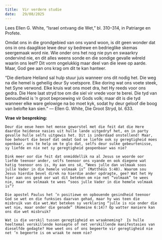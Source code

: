 ```yaml
---
title:  Vir verdere studie
date:   29/08/2025
---
```


Lees Ellen G. White, “Israel ontvang die Wet,” bl. 310–314, in Patriarge en Profete.

Omdat ons in die grondgebied van ons vyand woon, is dit geen wonder dat ons in ons daaglikse lewe deur sy bedrewe en bedrieglike skemas seergemaak word nie. Wie onder ons het nog nie pyn en swaarkry ondervind nie, en dit alles weens sonde en die sondige gevalle wêreld waarin ons leef? Dit vorm ongelukkig maar deel van die lewe op aarde. Maar, God gee aan ons krag om dit te kan hanteer.

“Die dierbare Heiland sal hulp stuur juis wanneer ons dit nodig het. Die weg na die hemel is geheilig deur Sy voetspore. Elke doring wat ons voete steek, het Syne verwond. Elke kruis wat ons moet dra, het Hy reeds voor ons gedra. Die Here laat stryd toe om die siel vir vrede voor te berei.  Die tyd van benoudheid is ’n groot beproewing vir Gods volk; maar dit is die tyd wanneer elke ware gelowige na bo moet kyk, sodat hy deur geloof die boog van belofte kan sien.” — Ellen G. White, Die Groot Stryd, bl. 633.

**Vrae vir bespreking:**

`Deur die eeue heen het mense geworstel met die feit dat die Here daardie heidense nasies uit hulle lande uitgedryf het, en in party gevalle hulle selfs uitgewis het. Dit is inderdaad onstellend! Maar, hoe behoort die besef dat omdat God se liefde ook sy geregtigheid moes openbaar, ons te help om te glo dat, selfs deur sulke gebeurtenisse, sy liefde en nie net sy geregtigheid geopenbaar was nie?`

`Dink meer oor die feit dat onmiddellik na al Jesus se woorde oor liefde teenoor ander, selfs teenoor ons vyande en ook diegene wat hatig teenoor ons is, Hy aan ons sê, “Wees julle dan volmaak soos julle Vader in die hemele volmaak is” (Matthéüs 5:48). Waarom sou Jesus hierdie bevel direk na hierdie ander opdragte, gee? Wat het Hy hier aan ons gesê oor wat dit beteken om nie net “volmaak” te wees nie, maar om volmaak te wees “soos julle Vader in die hemele volmaak is”?`

`Die apostel Paulus het ’n positiewe en opbouende gesindheid teenoor God se wet en die funksies daarvan gehad, maar hy was teen die misbruik van die wet.Wat beteken sy verklaring “julle is nie onder die wet nie, maar onder die genade” (Romeine 6:14)? Op watter maniere kan ons die wet misbruik?`

`Wat is die verskil tussen geregtigheid en wraakneming?  Is hulle heeltemal verskillende konsepte of net verskillende manifestasies van dieselfde gedagte? Hoe weet ons of ons begeerte vir geregtigheid nie net ’n begeerte is om wraak te neem nie?`